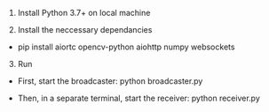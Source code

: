 1. Install Python 3.7+ on local machine

2. Install the neccessary dependancies
  - pip install aiortc opencv-python aiohttp numpy websockets

3. Run
  - First, start the broadcaster:
    python broadcaster.py

  - Then, in a separate terminal, start the receiver:
    python receiver.py